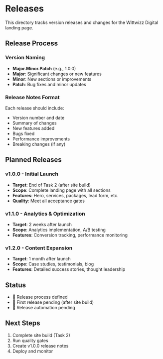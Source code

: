 # Releases

This directory tracks version releases and changes for the Wittwizz Digital landing page.

## Release Process

### Version Naming
- **Major.Minor.Patch** (e.g., 1.0.0)
- **Major**: Significant changes or new features
- **Minor**: New sections or improvements
- **Patch**: Bug fixes and minor updates

### Release Notes Format
Each release should include:
- Version number and date
- Summary of changes
- New features added
- Bugs fixed
- Performance improvements
- Breaking changes (if any)

## Planned Releases

### v1.0.0 - Initial Launch
- **Target**: End of Task 2 (after site build)
- **Scope**: Complete landing page with all sections
- **Features**: Hero, services, packages, lead form, etc.
- **Quality**: Meet all acceptance gates

### v1.1.0 - Analytics & Optimization
- **Target**: 2 weeks after launch
- **Scope**: Analytics implementation, A/B testing
- **Features**: Conversion tracking, performance monitoring

### v1.2.0 - Content Expansion
- **Target**: 1 month after launch
- **Scope**: Case studies, testimonials, blog
- **Features**: Detailed success stories, thought leadership

## Status
- 🔄 Release process defined
- 🔄 First release pending (after site build)
- 🔄 Release automation pending

## Next Steps
1. Complete site build (Task 2)
2. Run quality gates
3. Create v1.0.0 release notes
4. Deploy and monitor
